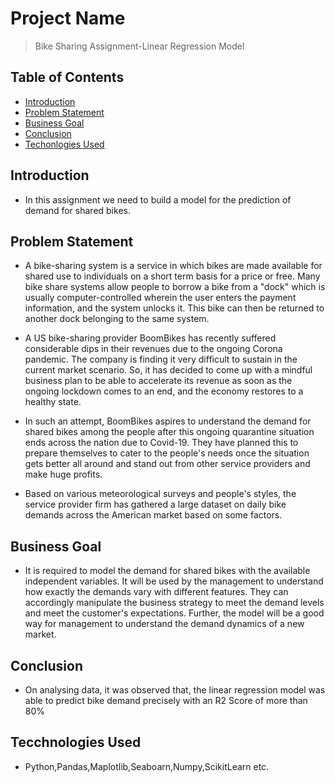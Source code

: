 # Project Name
>Bike Sharing Assignment-Linear Regression Model


## Table of Contents
* [Introduction](#introduction)
* [Problem Statement](#problem-statement)
* [Business Goal](#business-goal)
* [Conclusion](#Conclusion)
* [Techonlogies Used](#technologies)
<!-- You can include any other section that is pertinent to your problem -->

## Introduction
- In this assignment we need to build a model for the prediction of demand for shared bikes.

## Problem Statement
- A bike-sharing system is a service in which bikes are made available for shared use to individuals on a short term basis for a price or free. Many bike share systems allow people to borrow a bike from a "dock" which is usually computer-controlled wherein the user enters the payment information, and the system unlocks it. This bike can then be returned to another dock belonging to the same system.

- A US bike-sharing provider BoomBikes has recently suffered considerable dips in their revenues due to the ongoing Corona pandemic. The company is finding it very difficult to sustain in the current market scenario. So, it has decided to come up with a mindful business plan to be able to accelerate its revenue as soon as the ongoing lockdown comes to an end, and the economy restores to a healthy state.

- In such an attempt, BoomBikes aspires to understand the demand for shared bikes among the people after this ongoing quarantine situation ends across the nation due to Covid-19. They have planned this to prepare themselves to cater to the people's needs once the situation gets better all around and stand out from other service providers and make huge profits.

- Based on various meteorological surveys and people's styles, the service provider firm has gathered a large dataset on daily bike demands across the American market based on some factors.

## Business Goal
- It is required to model the demand for shared bikes with the available independent variables. It will be used by the management to understand how exactly the demands vary with different features. They can accordingly manipulate the business strategy to meet the demand levels and meet the customer's expectations. Further, the model will be a good way for management to understand the demand dynamics of a new market.

## Conclusion
- On analysing data, it was observed that, the linear regression model was able to predict bike demand precisely with an R2 Score of more than 80%

## Tecchnologies Used
- Python,Pandas,Maplotlib,Seaboarn,Numpy,ScikitLearn etc.

